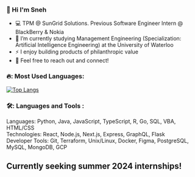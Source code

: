 ### 👋 Hi I'm Sneh

- 💻 TPM @ SunGrid Solutions. Previous Software Engineer Intern @ BlackBerry & Nokia
- 🔭 I’m currently studying Management Engineering (Specialization: Artificial Intelligence Engineering) at the University of Waterloo
- ⚡ I enjoy building products of philanthropic value 
- 👯 Feel free to reach out and connect!


### 🔥: Most Used Languages:
[![Top Langs](https://github-readme-stats.vercel.app/api/top-langs/?username=snehshah102&layout=compact&theme=vision-friendly-dark)](https://github.com/anuraghazra/github-readme-stats)

### 🛠: Languages and Tools :
Languages: Python, Java, JavaScript, TypeScript, R, Go, SQL, VBA, HTML/CSS <br />
Technologies: React, Node.js, Next.js, Express, GraphQL, Flask <br />
Developer Tools: Git, Terraform, Unix/Linux, Docker, Figma, PostgreSQL, MySQL, MongoDB, GCP


## Currently seeking summer 2024 internships!
